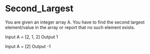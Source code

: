 # Second_Largest

You are given an integer array A. You have to find the second largest element/value in the array or report that no such element exists.

Input A = [2, 1, 2] Output 1

Input A = [2] Output -1

